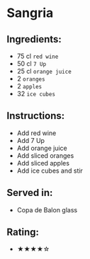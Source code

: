 # Sangria

## Ingredients:
- 75 cl `red wine`
- 50 cl `7 Up`
- 25 cl `orange juice`
- 2 `oranges`
- 2 `apples`
- 32 `ice cubes` <!-- - 8 `ice cubes` --> <!-- - 16 `ice cubes` -->

## Instructions:
- Add red wine
- Add 7 Up
- Add orange juice
- Add sliced oranges
- Add sliced apples
- Add ice cubes and stir

## Served in:
- Copa de Balon glass

## Rating:
- ★★★★☆